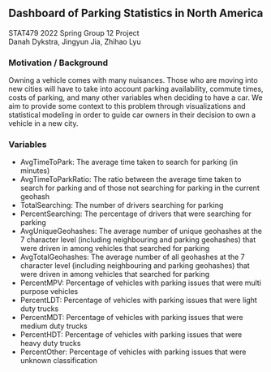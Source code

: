 ## Dashboard of Parking Statistics in North America
STAT479 2022 Spring Group 12 Project  
Danah Dykstra, Jingyun Jia, Zhihao Lyu  

### Motivation / Background
Owning a vehicle comes with many nuisances. Those who are moving into new cities will have to take into account parking availability, commute times, costs of parking, and many other variables when deciding to have a car. We aim to provide some context to this problem through visualizations and statistical modeling in order to guide car owners in their decision to own a vehicle in a new city.

### Variables
- AvgTimeToPark: The average time taken to search for parking (in minutes)
- AvgTimeToParkRatio: The ratio between the average time taken to search for parking and of those not searching for parking in the current geohash
- TotalSearching: The number of drivers searching for parking
- PercentSearching: The percentage of drivers that were searching for parking
- AvgUniqueGeohashes: The average number of unique geohashes at the 7 character level (including neighbouring and parking geohashes) that were driven in among vehicles that searched for parking
- AvgTotalGeohashes: The average number of all geohashes at the 7 character level (including neighbouring and parking geohashes) that were driven in among vehicles that searched for parking
- PercentMPV: Percentage of vehicles with parking issues that were multi purpose vehicles
- PercentLDT: Percentage of vehicles with parking issues that were light duty trucks
- PercentMDT: Percentage of vehicles with parking issues that were medium duty trucks
- PercentHDT: Percentage of vehicles with parking issues that were heavy duty trucks
- PercentOther: Percentage of vehicles with parking issues that were unknown classification

  

